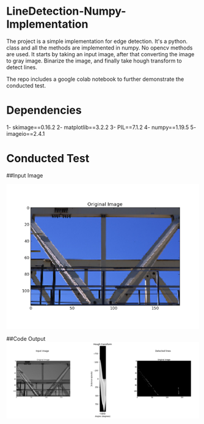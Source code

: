 # LineDetection-Numpy-Implementation

The project is a simple implementation for edge detection. It's a python.</b>
class and all the methods are implemented in numpy. No opencv methods are used.</b>
It starts by taking an input image, after that converting the image to gray image.
Binarize the image, and finally take hough transform to detect lines.</b>

The repo includes a google colab notebook to further </b>
demonstrate the conducted test.</b>

# Dependencies
1- skimage==0.16.2 </b>
2- matplotlib==3.2.2 </b>
3- PIL==7.1.2 </b>
4- numpy==1.19.5 </b>
5- imageio==2.4.1 </b>

# Conducted Test
##Input Image

![IP](https://github.com/AhmedFakhry47/LineDetection-Numpy-Implementation/blob/main/hello.png)

##Code Output
![OP](https://github.com/AhmedFakhry47/LineDetection-Numpy-Implementation/blob/main/Result.png)

